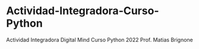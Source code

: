# Actividad-Integradora-Curso-Python
Actividad Integradora Digital Mind Curso Python 2022 Prof. Matias Brignone
